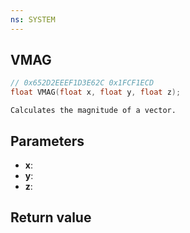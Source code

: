 ```yaml
---
ns: SYSTEM
---
```

## VMAG

```c
// 0x652D2EEEF1D3E62C 0x1FCF1ECD
float VMAG(float x, float y, float z);
```

```
Calculates the magnitude of a vector.  
```

## Parameters
* **x**: 
* **y**: 
* **z**: 

## Return value
